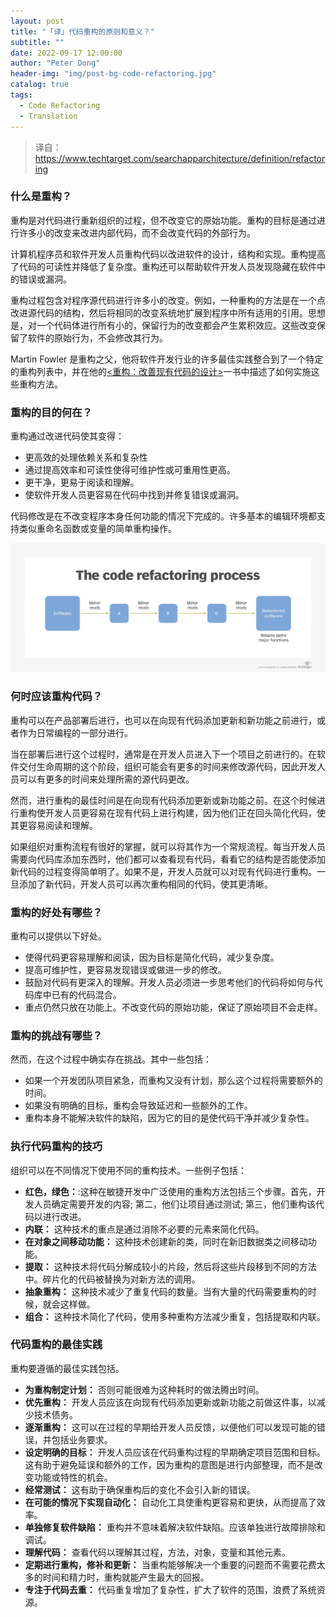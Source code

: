 ```yaml
---
layout: post
title: "「译」代码重构的原则和意义？"
subtitle: ""
date: 2022-09-17 12:00:00
author: "Peter Dong"
header-img: "img/post-bg-code-refactoring.jpg"
catalog: true
tags:
  - Code Refactoring
  - Translation
---
```


> 译自：https://www.techtarget.com/searchapparchitecture/definition/refactoring

### 什么是重构？

重构是对代码进行重新组织的过程，但不改变它的原始功能。重构的目标是通过进行许多小的改变来改进内部代码，而不会改变代码的外部行为。

计算机程序员和软件开发人员重构代码以改进软件的设计，结构和实现。重构提高了代码的可读性并降低了复杂度。重构还可以帮助软件开发人员发现隐藏在软件中的错误或漏洞。

重构过程包含对程序源代码进行许多小的改变。例如，一种重构的方法是在一个点改进源代码的结构，然后将相同的改变系统地扩展到程序中所有适用的引用。思想是，对一个代码体进行所有小的，保留行为的改变都会产生累积效应。这些改变保留了软件的原始行为，不会修改其行为。

Martin Fowler 是重构之父，他将软件开发行业的许多最佳实践整合到了一个特定的重构列表中，并在他的[<重构：改善现有代码的设计>](https://martinfowler.com/books/refactoring.html)一书中描述了如何实施这些重构方法。

### 重构的目的何在？

重构通过改进代码使其变得：

  - 更高效的处理依赖关系和复杂性
  - 通过提高效率和可读性使得可维护性或可重用性更高。
  - 更干净，更易于阅读和理解。
  - 使软件开发人员更容易在代码中找到并修复错误或漏洞。

代码修改是在不改变程序本身任何功能的情况下完成的。许多基本的编辑环境都支持类似重命名函数或变量的简单重构操作。

![img](/img/in-post/post-bg-code_refactoring_process-f.png)

### 何时应该重构代码？

重构可以在产品部署后进行，也可以在向现有代码添加更新和新功能之前进行，或者作为日常编程的一部分进行。

当在部署后进行这个过程时，通常是在开发人员进入下一个项目之前进行的。在软件交付生命周期的这个阶段，组织可能会有更多的时间来修改源代码，因此开发人员可以有更多的时间来处理所需的源代码更改。

然而，进行重构的最佳时间是在向现有代码添加更新或新功能之前。在这个时候进行重构使开发人员更容易在现有代码上进行构建，因为他们正在回头简化代码，使其更容易阅读和理解。

如果组织对重构流程有很好的掌握，就可以将其作为一个常规流程。每当开发人员需要向代码库添加东西时，他们都可以查看现有代码，看看它的结构是否能使添加新代码的过程变得简单明了。如果不是，开发人员就可以对现有代码进行重构。一旦添加了新代码，开发人员可以再次重构相同的代码，使其更清晰。

### 重构的好处有哪些？

重构可以提供以下好处。

  - 使得代码更容易理解和阅读，因为目标是简化代码，减少复杂度。
  - 提高可维护性，更容易发现错误或做进一步的修改。
  - 鼓励对代码有更深入的理解。开发人员必须进一步思考他们的代码将如何与代码库中已有的代码混合。
  - 重点仍然只放在功能上。不改变代码的原始功能，保证了原始项目不会走样。

### 重构的挑战有哪些？

然而，在这个过程中确实存在挑战。其中一些包括：

  - 如果一个开发团队项目紧急，而重构又没有计划，那么这个过程将需要额外的时间。
  - 如果没有明确的目标，重构会导致延迟和一些额外的工作。
  - 重构本身不能解决软件的缺陷，因为它的目的是使代码干净并减少复杂性。

### 执行代码重构的技巧

组织可以在不同情况下使用不同的重构技术。一些例子包括：

  - **红色，绿色：**:这种在敏捷开发中广泛使用的重构方法包括三个步骤。首先，开发人员确定需要开发的内容; 第二，他们让项目通过测试; 第三，他们重构该代码以进行改进。
  - **内联：** 这种技术的重点是通过消除不必要的元素来简化代码。
  - **在对象之间移动功能：** 这种技术创建新的类，同时在新旧数据类之间移动功能。
  - **提取：** 这种技术将代码分解成较小的片段，然后将这些片段移到不同的方法中。碎片化的代码被替换为对新方法的调用。
  - **抽象重构：** 这种技术减少了重复代码的数量。当有大量的代码需要重构的时候，就会这样做。
  - **组合：** 这种技术简化了代码，使用多种重构方法减少重复，包括提取和内联。

### 代码重构的最佳实践

重构要遵循的最佳实践包括。

  - **为重构制定计划：** 否则可能很难为这种耗时的做法腾出时间。
  - **优先重构：** 开发人员应该在向现有代码添加更新或新功能之前做这件事，以减少技术债务。
  - **逐渐重构：** 这可以在过程的早期给开发人员反馈，以便他们可以发现可能的错误，并包括业务要求。
  - **设定明确的目标：** 开发人员应该在代码重构过程的早期确定项目范围和目标。这有助于避免延误和额外的工作，因为重构的意图是进行内部整理，而不是改变功能或特性的机会。
  - **经常测试：** 这有助于确保重构后的变化不会引入新的错误。
  - **在可能的情况下实现自动化：** 自动化工具使重构更容易和更快，从而提高了效率。
  - **单独修复软件缺陷：** 重构并不意味着解决软件缺陷。应该单独进行故障排除和调试。
  - **理解代码：** 查看代码以理解其过程，方法，对象，变量和其他元素。
  - **定期进行重构，修补和更新：** 当重构能够解决一个重要的问题而不需要花费太多的时间和精力时，重构就能产生最大的回报。
  - **专注于代码去重：** 代码重复增加了复杂性，扩大了软件的范围，浪费了系统资源。